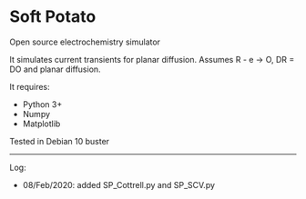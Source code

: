 # Soft Potato
Open source electrochemistry simulator

It simulates current transients for planar diffusion. Assumes R - e -> O, DR = DO and planar diffusion.

It requires:
+ Python 3+
+ Numpy
+ Matplotlib

Tested in Debian 10 buster

***
Log:
+ 08/Feb/2020: added SP_Cottrell.py and SP_SCV.py
